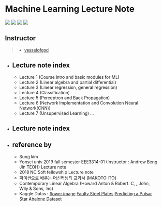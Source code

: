 #  Machine Learning Lecture Note
<img src="https://img.shields.io/badge/Dataset Type -(Csv,Img)-orange.svg" /> <img src=https://img.shields.io/github/commit-activity/w/vesselofgod/Machine_Learning_Lecture.svg /> <img src=https://img.shields.io/github/repo-size/vesselofgod/Machine_Learning_Lecture.svg /> 
<img src=https://img.shields.io/maintenance/Yes/2020.svg />

## Instructor
> * [vesselofgod](https://github.com/vesselofgod)

* ## Lecture note index
  * Lecture 1 (Course intro and basic modules for ML)
  * Lecture 2 (Linear algebra and partial differential)
  * Lecture 3 (Linear regression, general regression)
  * Lecture 4 (Classification)
  * Lecture 5 (Perceptron and Back Propagation)
  * Lecture 6 (Network Implementation and Convolution Neural Network(CNN))
  * Lecture 7 (Unsupervised Learning)
  ...
* ## Lecture note index

* ## reference by
  * Sung kim
  * Yonsei univ 2019 fall semester EEE3314-01 (Instructor : Andrew Beng Jin TEOH) Lecture note
  * 2018 NC Soft fellowship Lecture note
  * 파이썬으로 배우는 머신러닝의 교과서 (MAKOTO ITO)
  * Contemporary Linear Algebra (Howard Anton & Robert. C, , John, Wily & Sons, Inc)
  * Kaggle Datas : [flower image](https://www.kaggle.com/alxmamaev/flowers-recognition)   [Faulty Steel Plates](https://www.kaggle.com/uciml/faulty-steel-plates)   [Predicting a Pulsar Star](https://www.kaggle.com/pavanraj159/predicting-a-pulsar-star)   [Abalone Dataset](https://www.kaggle.com/rodolfomendes/abalone-dataset/data)
  
